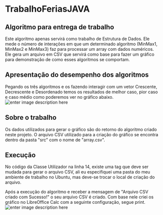 # TrabalhoFeriasJAVA

## Algoritmo para entrega de trabalho

Este algoritmo apenas servirá como trabalho de Estrutura de Dados. Ele mede o número de interações em que um determinado algoritmo (MinMax1, MinMax2 e MinMax3) faz para processar um array com dados numéricos. Ele gera um arquivo em CSV que servirá como base para fazer um gráfico para demonstração de como esses algoritmos se comportam.

## Apresentação do desempenho dos algoritmos

Pegando os três algoritmos e os fazendo interagir com um vetor Crescente, Decrescente e Desordenado temos os resultados de melhor caso, pior caso e caso médio como poderemos ver no gráfico abaixo.![enter image description here](https://s3-sa-east-1.amazonaws.com/gps-bucket/customer-1-user-1-time-1532705374.png)

## Sobre o trabalho

Os dados utilizados para gerar o gráfico são do retorno do algoritmo criado neste projeto. O arquivo CSV utilizado para a criação do gráfico se encontra dentro da pasta "src" com o nome de "array.csv".

## Execução
No código da Classe Utilizador na linha 14, existe uma tag que deve ser mudada para gerar o arquivo CSV, ali eu especifiquei uma pasta do meu ambiente de trabalho no Ubuntu, mas deve-se trocar o local de criação do arquivo.

Após a execução do algoritmo e receber a mensagem de "Arquivo CSV criado com Sucesso!" o seu arquivo CSV é criado. Com base nele criei os gráfico no LibreOffice Calc com a seguinte configuração, segue print.
![enter image description here](https://s3-sa-east-1.amazonaws.com/gps-bucket/customer-1-user-1-time-1532706085.png)


